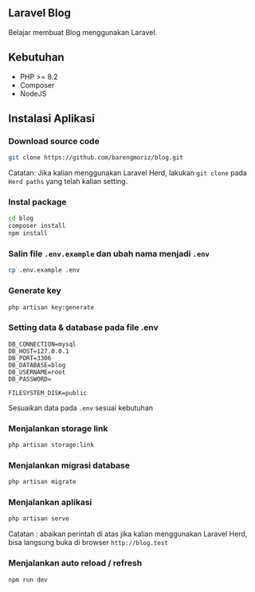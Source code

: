 ## Laravel Blog

Belajar membuat Blog menggunakan Laravel.

## Kebutuhan

-   PHP >= 8.2
-   Composer
-   NodeJS

## Instalasi Aplikasi

### Download source code

```bash
git clone https://github.com/barengmoriz/blog.git
```

Catatan: Jika kalian menggunakan Laravel Herd, lakukan `git clone` pada `Herd paths` yang telah kalian setting.

### Instal package

```bash
cd blog
composer install
npm install
```

### Salin file `.env.example` dan ubah nama menjadi `.env`

```bash
cp .env.example .env
```

### Generate key

```bash
php artisan key:generate
```

### Setting data & database pada file .env

```
DB_CONNECTION=mysql
DB_HOST=127.0.0.1
DB_PORT=3306
DB_DATABASE=blog
DB_USERNAME=root
DB_PASSWORD=

FILESYSTEM_DISK=public
```

Sesuaikan data pada `.env` sesuai kebutuhan

### Menjalankan storage link

```bash
php artisan storage:link
```

### Menjalankan migrasi database

```bash
php artisan migrate
```

### Menjalankan aplikasi

```bash
php artisan serve
```

Catatan : abaikan perintah di atas jika kalian menggunakan Laravel Herd, bisa langsung buka di browser `http://blog.test`

### Menjalankan auto reload / refresh

```bash
npm run dev
```
